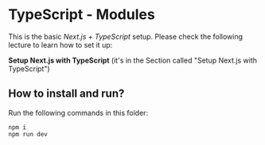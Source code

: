 # TypeScript - Modules

This is the basic _Next.js + TypeScript_ setup. Please check the following lecture to learn how to set it up:

**Setup Next.js with TypeScript** (it's in the Section called "Setup Next.js with TypeScript")

## How to install and run?

Run the following commands in this folder:
```
npm i
npm run dev
```
